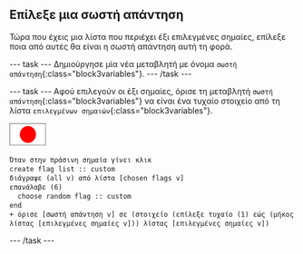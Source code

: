 ## Επίλεξε μια σωστή απάντηση

Τώρα που έχεις μια λίστα που περιέχει έξι επιλεγμένες σημαίες, επίλεξε ποια από αυτές θα είναι η σωστή απάντηση αυτή τη φορά.

--- task --- Δημιούργησε μία νέα μεταβλητή με όνομα `σωστή απάντηση`{:class="block3variables"}. --- /task ---

--- task --- Αφού επιλεγούν οι έξι σημαίες, όρισε τη μεταβλητή `σωστή απάντηση`{:class="block3variables"} να είναι ένα τυχαίο στοιχείο από τη λίστα `επιλεγμένων σημαιών`{:class="block3variables"}.

![Αντικείμενο σημαίας](images/flag-sprite.png)

```blocks3
Όταν στην πράσινη σημαία γίνει κλικ
create flag list :: custom
διάγραψε (all v) από λίστα [chosen flags v]
επανάλαβε (6) 
  choose random flag :: custom
end
+ όρισε [σωστή απάντηση v] σε (στοιχείο (επίλεξε τυχαίο (1) εώς (μήκος λίστας [επιλεγμένες σημαίες v])) λίστας [επιλεγμένες σημαίες v])
```

--- /task ---